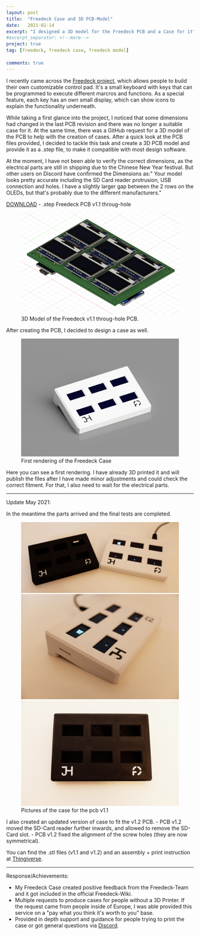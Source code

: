 ```yaml
---
layout: post
title:  "Freedeck Case and 3D PCB-Model"
date:   2021-02-14
excerpt: "I designed a 3D model for the Freedeck PCB and a Case for it"
#excerpt_separator: <!--more-->
project: true
tag: [freedeck, freedeck case, freedeck model]

comments: true
---
```

I recently came across the <a href="https://github.com/FreeYourStream"> Freedeck project</a>, which allows people to build their own customizable control pad. It's a small keyboard with keys that can be programmed to execute different marcros and functions. As a special feature, each key has an own small display, which can show icons to explain the functionality underneath.

While taking a first glance into the project, I noticed that some dimensions had changed in the last PCB revision and there was no longer a suitable case for it. At the same time, there was a GitHub request for a 3D model of the PCB to help with the creation of cases. After a quick look at the PCB files provided, I decided to tackle this task and create a 3D PCB model and provide it as a .step file, to make it compatible with most design software.

At the moment, I have not been able to verify the correct dimensions, as the electrical parts are still in shipping due to the Chinese New Year festival. But other users on Discord have confirmed the Dimensions as:" Your model looks pretty accurate including the SD Card reader protrusion, USB connection and holes. I have a slightly larger gap between the 2 rows on the OLEDs, but that's probably due to the different manufacturers." 


<a href="/assets/img/posts/2021-02-14/freedeck_pcb_through_1_1.step">DOWNLOAD</a> - .step Freedeck PCB v1.1 throug-hole
<figure class="full">
    <a href="/assets/img/posts/2021-02-14/freedeck_pcb_through_1_1.PNG"><img src="/assets/img/posts/2021-02-14/freedeck_pcb_through_1_1.PNG"></a>
    <figcaption>3D Model of the Freedeck v1.1 throug-hole PCB.</figcaption>
</figure>

After creating the PCB, I decided to design a case as well.
<figure class="full">
    <a href="/assets/img/posts/2021-02-14/first_render.PNG"><img src="/assets/img/posts/2021-02-14/first_render.PNG"></a>
    <figcaption>First rendering of the Freedeck Case</figcaption>
</figure>
Here you can see a first rendering. I have already 3D printed it and will publish the files after I have made minor adjustments and could check the correct fitment. For that, I also need to wait for the electrical parts.

---
Update May 2021:

In the meantime the parts arrived and the final tests are completed.
<figure class="third">
    <a href="/assets/img/posts/2021-02-14/2021_0504_16394400_3.jpg"><img src="/assets/img/posts/2021-02-14/2021_0504_16394400_3.jpg"></a>
    <a href="/assets/img/posts/2021-02-14/2021_0504_16401700_2.jpg"><img src="/assets/img/posts/2021-02-14/2021_0504_16401700_2.jpg"></a>
    <a href="/assets/img/posts/2021-02-14/2021_0504_16414400.jpg"><img src="/assets/img/posts/2021-02-14/2021_0504_16414400.jpg"></a>    
    <figcaption>Pictures of the case for the pcb v1.1</figcaption>
</figure>
I also created an updated version of case to fit the v1.2 PCB.
- PCB v1.2 moved the SD-Card reader further inwards, and allowed to remove the SD-Card slot.
- PCB v1.2 fixed the alignment of the screw holes (they are now symmetrical).


You can find the .stl files (v1.1 and v1.2) and an assembly + print instruction at <a href="https://www.thingiverse.com/thing:4849163"> Thingiverse</a>.



---
Response/Achievements:
- My Freedeck Case created positive feedback from the Freedeck-Team and it got included in the official Freedeck-Wiki.
- Multiple requests to produce cases for people without a 3D Printer. If the request came from people inside of Europe, I was able provided this service on a "pay what you think it's worth to you" base.
- Provided in depth support and guidance for people trying to print the case or got general questions via <a href="https://discord.com/invite/sEt2Rrd"> Discord</a>.

